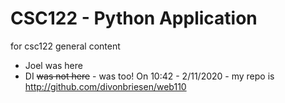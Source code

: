 # CSC122 - Python Application 
for csc122 general content
- Joel was here
- DI ~~was not here~~ - was too! On 10:42 - 2/11/2020 - my repo is http://github.com/divonbriesen/web110
